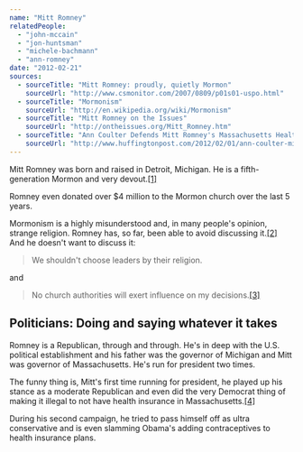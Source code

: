 ```yaml
---
name: "Mitt Romney"
relatedPeople:
  - "john-mccain"
  - "jon-huntsman"
  - "michele-bachmann"
  - "ann-romney"
date: "2012-02-21"
sources:
  - sourceTitle: "Mitt Romney: proudly, quietly Mormon"
    sourceUrl: "http://www.csmonitor.com/2007/0809/p01s01-uspo.html"
  - sourceTitle: "Mormonism"
    sourceUrl: "http://en.wikipedia.org/wiki/Mormonism"
  - sourceTitle: "Mitt Romney on the Issues"
    sourceUrl: "http://ontheissues.org/Mitt_Romney.htm"
  - sourceTitle: "Ann Coulter Defends Mitt Romney's Massachusetts Health Care Law"
    sourceUrl: "http://www.huffingtonpost.com/2012/02/01/ann-coulter-mitt-romney-health-care-law_n_1248610.html"
---
```


Mitt Romney was born and raised in Detroit, Michigan. He is a fifth-generation Mormon and very devout.<a class="source-citation" href="http://www.csmonitor.com/2007/0809/p01s01-uspo.html" title="Mitt Romney: proudly, quietly Mormon">[1]</a>

Romney even donated over $4 million to the Mormon church over the last 5 years.

Mormonism is a highly misunderstood and, in many people's opinion, strange religion. Romney has, so far, been able to avoid discussing it.<a class="source-citation" href="http://en.wikipedia.org/wiki/Mormonism" title="Mormonism">[2]</a> And he doesn't want to discuss it:

>We shouldn't choose leaders by their religion.

and

>No church authorities will exert influence on my decisions.<a class="source-citation" href="http://ontheissues.org/Mitt_Romney.htm" title="Mitt Romney on the Issues">[3]</a>

## Politicians: Doing and saying whatever it takes

Romney is a Republican, through and through. He's in deep with the U.S. political establishment and his father was the governor of Michigan and Mitt was governor of Massachusetts. He's run for president two times.

The funny thing is, Mitt's first time running for president, he played up his stance as a moderate Republican and even did the very Democrat thing of making it illegal to not have health insurance in Massachusetts.<a class="source-citation" href="http://www.huffingtonpost.com/2012/02/01/ann-coulter-mitt-romney-health-care-law_n_1248610.html" title="Ann Coulter Defends Mitt Romney&apos;s Massachusetts Health Care Law">[4]</a>

During his second campaign, he tried to pass himself off as ultra conservative and is even slamming Obama's adding contraceptives to health insurance plans.